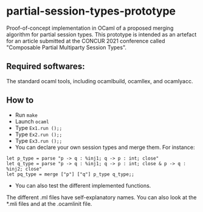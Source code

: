 # partial-session-types-prototype
Proof-of-concept implementation in OCaml of a proposed merging algorithm for partial session types.
This prototype is intended as an artefact for an article submitted at the CONCUR 2021 conference called "Composable Partial Multiparty Session Types".

## Required softwares:
The standard ocaml tools, including ocamlbuild, ocamllex, and ocamlyacc.

## How to
- Run `make`
- Launch `ocaml`
- Type `Ex1.run ();;`
- Type `Ex2.run ();;`
- Type `Ex3.run ();;`
- You can declare your own session types and merge them. For instance:
```
let p_type = parse "p -> q : %inj1; q -> p : int; close"
let q_type = parse "p -> q : %inj1; q -> p : int; close & p -> q : %inj2; close"
let pq_type = merge ["p"] ["q"] p_type q_type;;
```
- You can also test the different implemented functions.

The different .ml files have self-explanatory names. You can also look at the *.mli files and at the .ocamlinit file.